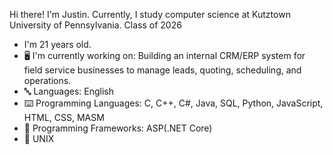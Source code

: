 

<!--
**JustinCostenbader/JustinCostenbader** is a ✨ _special_ ✨ repository because its `README.md` (this file) appears on your GitHub profile.

Here are some ideas to get you started:

- 🔭 I’m currently working on ...
- 🌱 I’m currently learning ...
- 👯 I’m looking to collaborate on ...
- 🤔 I’m looking for help with ...
- 💬 Ask me about ...
- 📫 How to reach me: ...
- 😄 Pronouns: ...
- ⚡ Fun fact: ...
-->

Hi there! I'm Justin. Currently, I study computer science at Kutztown University of Pennsylvania. 
Class of 2026

-  I'm 21 years old.
- 🖥️ I'm currently working on: Building an internal CRM/ERP system for field service businesses to manage leads, quoting, scheduling, and operations.
- 🔤 Languages: English
- ⌨️ Programming Languages: C, C++, C#, Java, SQL, Python, JavaScript, HTML, CSS, MASM
- 🔢 Programming Frameworks: ASP(.NET Core)
- 🐧 UNIX
